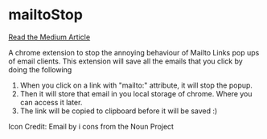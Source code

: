 # mailtoStop
[Read the Medium Article](https://medium.com/@raunaqpatel/how-to-develop-a-chrome-extension-to-stop-those-annoying-mailto-link-popups-3d89e8a07b19)

A chrome extension to stop the annoying behaviour of Mailto Links pop ups of email clients. 
This extension will save all the emails that you click by doing the following
1. When you click on a link with "mailto:" attribute, it will stop the popup.
2. Then it will store that email in you local storage of chrome. Where you can access it later.
3. The link will be copied to clipboard before it will be saved :)




Icon Credit: Email by i cons from the Noun Project

